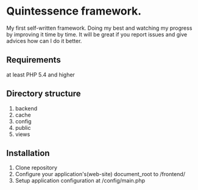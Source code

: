 # Quintessence framework.

 My first self-written framework. Doing my best and watching my progress by improving it time by time.
 It will be great if you report issues and give advices how can I do it better.
 

## Requirements
 at least PHP 5.4 and higher
 
 
## Directory structure
1. backend
2. cache
3. config
4. public
5. views

## Installation
1. Clone repository
2. Configure your application's(web-site) document_root to /frontend/
3. Setup application configuration at /config/main.php



